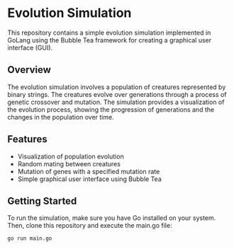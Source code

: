 # Evolution Simulation

This repository contains a simple evolution simulation implemented in GoLang using the Bubble Tea framework for creating a graphical user interface (GUI).

## Overview

The evolution simulation involves a population of creatures represented by binary strings. The creatures evolve over generations through a process of genetic crossover and mutation. The simulation provides a visualization of the evolution process, showing the progression of generations and the changes in the population over time.

## Features

- Visualization of population evolution
- Random mating between creatures
- Mutation of genes with a specified mutation rate
- Simple graphical user interface using Bubble Tea

## Getting Started

To run the simulation, make sure you have Go installed on your system. Then, clone this repository and execute the main.go file:

```bash
go run main.go
